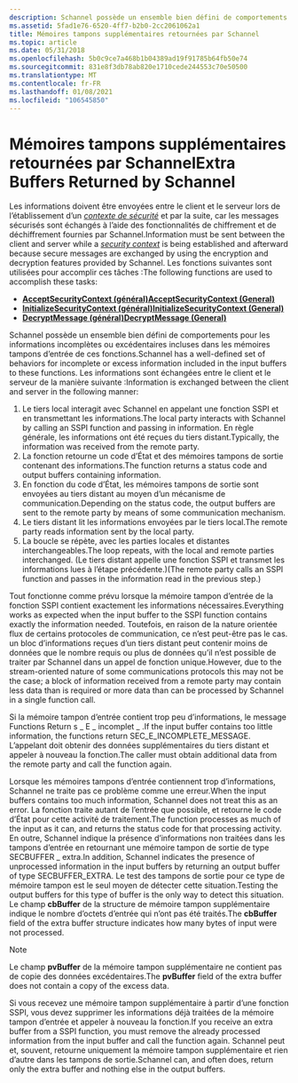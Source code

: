 ```yaml
---
description: Schannel possède un ensemble bien défini de comportements pour les informations incomplètes ou excédentaires incluses dans les mémoires tampons d’entrée de ces fonctions.
ms.assetid: 5fad1e76-6520-4ff7-b2b0-2cc2061062a1
title: Mémoires tampons supplémentaires retournées par Schannel
ms.topic: article
ms.date: 05/31/2018
ms.openlocfilehash: 5b0c9ce7a468b1b04389ad19f91785b64fb50e74
ms.sourcegitcommit: 831e8f3db78ab820e1710cede244553c70e50500
ms.translationtype: MT
ms.contentlocale: fr-FR
ms.lasthandoff: 01/08/2021
ms.locfileid: "106545850"
---
```

# <a name="extra-buffers-returned-by-schannel"></a><span data-ttu-id="8911b-103">Mémoires tampons supplémentaires retournées par Schannel</span><span class="sxs-lookup"><span data-stu-id="8911b-103">Extra Buffers Returned by Schannel</span></span>

<span data-ttu-id="8911b-104">Les informations doivent être envoyées entre le client et le serveur lors de l’établissement d’un [*contexte de sécurité*](/windows/desktop/SecGloss/s-gly) et par la suite, car les messages sécurisés sont échangés à l’aide des fonctionnalités de chiffrement et de déchiffrement fournies par Schannel.</span><span class="sxs-lookup"><span data-stu-id="8911b-104">Information must be sent between the client and server while a [*security context*](/windows/desktop/SecGloss/s-gly) is being established and afterward because secure messages are exchanged by using the encryption and decryption features provided by Schannel.</span></span> <span data-ttu-id="8911b-105">Les fonctions suivantes sont utilisées pour accomplir ces tâches :</span><span class="sxs-lookup"><span data-stu-id="8911b-105">The following functions are used to accomplish these tasks:</span></span>

-   [<span data-ttu-id="8911b-106">**AcceptSecurityContext (général)**</span><span class="sxs-lookup"><span data-stu-id="8911b-106">**AcceptSecurityContext (General)**</span></span>](/windows/win32/api/sspi/nf-sspi-acceptsecuritycontext)
-   [<span data-ttu-id="8911b-107">**InitializeSecurityContext (général)**</span><span class="sxs-lookup"><span data-stu-id="8911b-107">**InitializeSecurityContext (General)**</span></span>](/windows/win32/api/sspi/nf-sspi-initializesecuritycontexta)
-   [<span data-ttu-id="8911b-108">**DecryptMessage (général)**</span><span class="sxs-lookup"><span data-stu-id="8911b-108">**DecryptMessage (General)**</span></span>](/windows/win32/api/sspi/nf-sspi-decryptmessage)

<span data-ttu-id="8911b-109">Schannel possède un ensemble bien défini de comportements pour les informations incomplètes ou excédentaires incluses dans les mémoires tampons d’entrée de ces fonctions.</span><span class="sxs-lookup"><span data-stu-id="8911b-109">Schannel has a well-defined set of behaviors for incomplete or excess information included in the input buffers to these functions.</span></span> <span data-ttu-id="8911b-110">Les informations sont échangées entre le client et le serveur de la manière suivante :</span><span class="sxs-lookup"><span data-stu-id="8911b-110">Information is exchanged between the client and server in the following manner:</span></span>

1.  <span data-ttu-id="8911b-111">Le tiers local interagit avec Schannel en appelant une fonction SSPI et en transmettant les informations.</span><span class="sxs-lookup"><span data-stu-id="8911b-111">The local party interacts with Schannel by calling an SSPI function and passing in information.</span></span> <span data-ttu-id="8911b-112">En règle générale, les informations ont été reçues du tiers distant.</span><span class="sxs-lookup"><span data-stu-id="8911b-112">Typically, the information was received from the remote party.</span></span>
2.  <span data-ttu-id="8911b-113">La fonction retourne un code d’État et des mémoires tampons de sortie contenant des informations.</span><span class="sxs-lookup"><span data-stu-id="8911b-113">The function returns a status code and output buffers containing information.</span></span>
3.  <span data-ttu-id="8911b-114">En fonction du code d’État, les mémoires tampons de sortie sont envoyées au tiers distant au moyen d’un mécanisme de communication.</span><span class="sxs-lookup"><span data-stu-id="8911b-114">Depending on the status code, the output buffers are sent to the remote party by means of some communication mechanism.</span></span>
4.  <span data-ttu-id="8911b-115">Le tiers distant lit les informations envoyées par le tiers local.</span><span class="sxs-lookup"><span data-stu-id="8911b-115">The remote party reads information sent by the local party.</span></span>
5.  <span data-ttu-id="8911b-116">La boucle se répète, avec les parties locales et distantes interchangeables.</span><span class="sxs-lookup"><span data-stu-id="8911b-116">The loop repeats, with the local and remote parties interchanged.</span></span> <span data-ttu-id="8911b-117">(Le tiers distant appelle une fonction SSPI et transmet les informations lues à l’étape précédente.)</span><span class="sxs-lookup"><span data-stu-id="8911b-117">(The remote party calls an SSPI function and passes in the information read in the previous step.)</span></span>

<span data-ttu-id="8911b-118">Tout fonctionne comme prévu lorsque la mémoire tampon d’entrée de la fonction SSPI contient exactement les informations nécessaires.</span><span class="sxs-lookup"><span data-stu-id="8911b-118">Everything works as expected when the input buffer to the SSPI function contains exactly the information needed.</span></span> <span data-ttu-id="8911b-119">Toutefois, en raison de la nature orientée flux de certains protocoles de communication, ce n’est peut-être pas le cas. un bloc d’informations reçues d’un tiers distant peut contenir moins de données que le nombre requis ou plus de données qu’il n’est possible de traiter par Schannel dans un appel de fonction unique.</span><span class="sxs-lookup"><span data-stu-id="8911b-119">However, due to the stream-oriented nature of some communications protocols this may not be the case; a block of information received from a remote party may contain less data than is required or more data than can be processed by Schannel in a single function call.</span></span>

<span data-ttu-id="8911b-120">Si la mémoire tampon d’entrée contient trop peu d’informations, le message Functions Return s \_ E \_ incomplet \_ .</span><span class="sxs-lookup"><span data-stu-id="8911b-120">If the input buffer contains too little information, the functions return SEC\_E\_INCOMPLETE\_MESSAGE.</span></span> <span data-ttu-id="8911b-121">L’appelant doit obtenir des données supplémentaires du tiers distant et appeler à nouveau la fonction.</span><span class="sxs-lookup"><span data-stu-id="8911b-121">The caller must obtain additional data from the remote party and call the function again.</span></span>

<span data-ttu-id="8911b-122">Lorsque les mémoires tampons d’entrée contiennent trop d’informations, Schannel ne traite pas ce problème comme une erreur.</span><span class="sxs-lookup"><span data-stu-id="8911b-122">When the input buffers contains too much information, Schannel does not treat this as an error.</span></span> <span data-ttu-id="8911b-123">La fonction traite autant de l’entrée que possible, et retourne le code d’État pour cette activité de traitement.</span><span class="sxs-lookup"><span data-stu-id="8911b-123">The function processes as much of the input as it can, and returns the status code for that processing activity.</span></span> <span data-ttu-id="8911b-124">En outre, Schannel indique la présence d’informations non traitées dans les tampons d’entrée en retournant une mémoire tampon de sortie de type SECBUFFER \_ extra.</span><span class="sxs-lookup"><span data-stu-id="8911b-124">In addition, Schannel indicates the presence of unprocessed information in the input buffers by returning an output buffer of type SECBUFFER\_EXTRA.</span></span> <span data-ttu-id="8911b-125">Le test des tampons de sortie pour ce type de mémoire tampon est le seul moyen de détecter cette situation.</span><span class="sxs-lookup"><span data-stu-id="8911b-125">Testing the output buffers for this type of buffer is the only way to detect this situation.</span></span> <span data-ttu-id="8911b-126">Le champ **cbBuffer** de la structure de mémoire tampon supplémentaire indique le nombre d’octets d’entrée qui n’ont pas été traités.</span><span class="sxs-lookup"><span data-stu-id="8911b-126">The **cbBuffer** field of the extra buffer structure indicates how many bytes of input were not processed.</span></span>

> [!Note]  
> <span data-ttu-id="8911b-127">Le champ **pvBuffer** de la mémoire tampon supplémentaire ne contient pas de copie des données excédentaires.</span><span class="sxs-lookup"><span data-stu-id="8911b-127">The **pvBuffer** field of the extra buffer does not contain a copy of the excess data.</span></span>

 

<span data-ttu-id="8911b-128">Si vous recevez une mémoire tampon supplémentaire à partir d’une fonction SSPI, vous devez supprimer les informations déjà traitées de la mémoire tampon d’entrée et appeler à nouveau la fonction.</span><span class="sxs-lookup"><span data-stu-id="8911b-128">If you receive an extra buffer from a SSPI function, you must remove the already processed information from the input buffer and call the function again.</span></span> <span data-ttu-id="8911b-129">Schannel peut et, souvent, retourne uniquement la mémoire tampon supplémentaire et rien d’autre dans les tampons de sortie.</span><span class="sxs-lookup"><span data-stu-id="8911b-129">Schannel can, and often does, return only the extra buffer and nothing else in the output buffers.</span></span>

 

 
